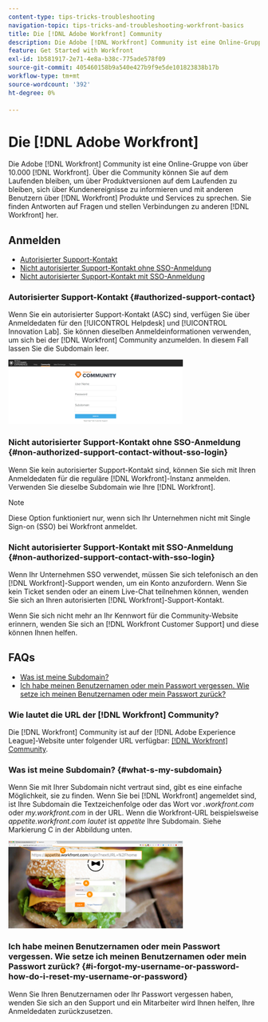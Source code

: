 ```yaml
---
content-type: tips-tricks-troubleshooting
navigation-topic: tips-tricks-and-troubleshooting-workfront-basics
title: Die [!DNL Adobe Workfront] Community
description: Die Adobe [!DNL Workfront] Community ist eine Online-Gruppe von über 10.000  [!DNL Workfront] . Über die Community können Sie auf dem Laufenden bleiben, um über Produktversionen auf dem Laufenden zu bleiben, sich über Kundenveranstaltungen zu informieren und mit anderen Benutzern über  [!DNL Workfront]  und Services zu sprechen. Sie finden Antworten auf Fragen und stellen Verbindungen zu anderen  [!DNL Workfront]  her.
feature: Get Started with Workfront
exl-id: 1b581917-2e71-4e8a-b38c-775ade578f09
source-git-commit: 405460158b9a540e427b9f9e5de101823838b17b
workflow-type: tm+mt
source-wordcount: '392'
ht-degree: 0%

---
```


# Die [!DNL Adobe Workfront]

Die Adobe [!DNL Workfront] Community ist eine Online-Gruppe von über 10.000 [!DNL Workfront]. Über die Community können Sie auf dem Laufenden bleiben, um über Produktversionen auf dem Laufenden zu bleiben, sich über Kundenereignisse zu informieren und mit anderen Benutzern über [!DNL Workfront] Produkte und Services zu sprechen. Sie finden Antworten auf Fragen und stellen Verbindungen zu anderen [!DNL Workfront] her.

<!--
<img src="assets/screen-shot-2018-09-06-at-11.38.27-am-350x112.png" alt="Screen_Shot_2018-09-06_at_11.38.27_AM.png" style="width: 350;height: 112;" data-mc-conditions="QuicksilverOrClassic.Draft mode">
-->

## Anmelden

* [Autorisierter Support-Kontakt](#authorized-support-contact)
* [Nicht autorisierter Support-Kontakt ohne SSO-Anmeldung](#non-authorized-support-contact-without-sso-login)
* [Nicht autorisierter Support-Kontakt mit SSO-Anmeldung](#non-authorized-support-contact-with-sso-login)

### Autorisierter Support-Kontakt {#authorized-support-contact}

Wenn Sie ein autorisierter Support-Kontakt (ASC) sind, verfügen Sie über Anmeldedaten für den [!UICONTROL Helpdesk] und [!UICONTROL Innovation Lab]. Sie können dieselben Anmeldeinformationen verwenden, um sich bei der [!DNL Workfront] Community anzumelden. In diesem Fall lassen Sie die Subdomain leer.

![community_4.png](assets/community-4-350x129.png)

### Nicht autorisierter Support-Kontakt ohne SSO-Anmeldung {#non-authorized-support-contact-without-sso-login}

Wenn Sie kein autorisierter Support-Kontakt sind, können Sie sich mit Ihren Anmeldedaten für die reguläre [!DNL Workfront]-Instanz anmelden. Verwenden Sie dieselbe Subdomain wie Ihre [!DNL Workfront].

>[!NOTE]
>
>Diese Option funktioniert nur, wenn sich Ihr Unternehmen nicht mit Single Sign-on (SSO) bei Workfront anmeldet.

### Nicht autorisierter Support-Kontakt mit SSO-Anmeldung {#non-authorized-support-contact-with-sso-login}

Wenn Ihr Unternehmen SSO verwendet, müssen Sie sich telefonisch an den [!DNL Workfront]-Support wenden, um ein Konto anzufordern. Wenn Sie kein Ticket senden oder an einem Live-Chat teilnehmen können, wenden Sie sich an Ihren autorisierten [!DNL Workfront]-Support-Kontakt.

Wenn Sie sich nicht mehr an Ihr Kennwort für die Community-Website erinnern, wenden Sie sich an [!DNL Workfront Customer Support] und diese können Ihnen helfen.

## FAQs

* [Was ist meine Subdomain?](#what-s-my-subdomain)
* [Ich habe meinen Benutzernamen oder mein Passwort vergessen. Wie setze ich meinen Benutzernamen oder mein Passwort zurück?](#i-forgot-my-username-or-password-how-do-i-reset-my-username-or-password)

### Wie lautet die URL der [!DNL Workfront] Community?

Die [!DNL Workfront] Community ist auf der [!DNL Adobe Experience League]-Website unter folgender URL verfügbar: [[!DNL Workfront] Community](https://experienceleaguecommunities.adobe.com/t5/workfront/ct-p/workfront).

### Was ist meine Subdomain? {#what-s-my-subdomain}

Wenn Sie mit Ihrer Subdomain nicht vertraut sind, gibt es eine einfache Möglichkeit, sie zu finden. Wenn Sie bei [!DNL Workfront] angemeldet sind, ist Ihre Subdomain die Textzeichenfolge oder das Wort vor *.workfront.com* oder *my.workfront.com* in der URL. Wenn die Workfront-URL beispielsweise *appetite.workfront.com lautet* ist *appetite* Ihre Subdomain. Siehe Markierung C in der Abbildung unten.

![community_5.png](assets/community-5-350x175.png)

### Ich habe meinen Benutzernamen oder mein Passwort vergessen. Wie setze ich meinen Benutzernamen oder mein Passwort zurück? {#i-forgot-my-username-or-password-how-do-i-reset-my-username-or-password}

Wenn Sie Ihren Benutzernamen oder Ihr Passwort vergessen haben, wenden Sie sich an den Support und ein Mitarbeiter wird Ihnen helfen, Ihre Anmeldedaten zurückzusetzen.
